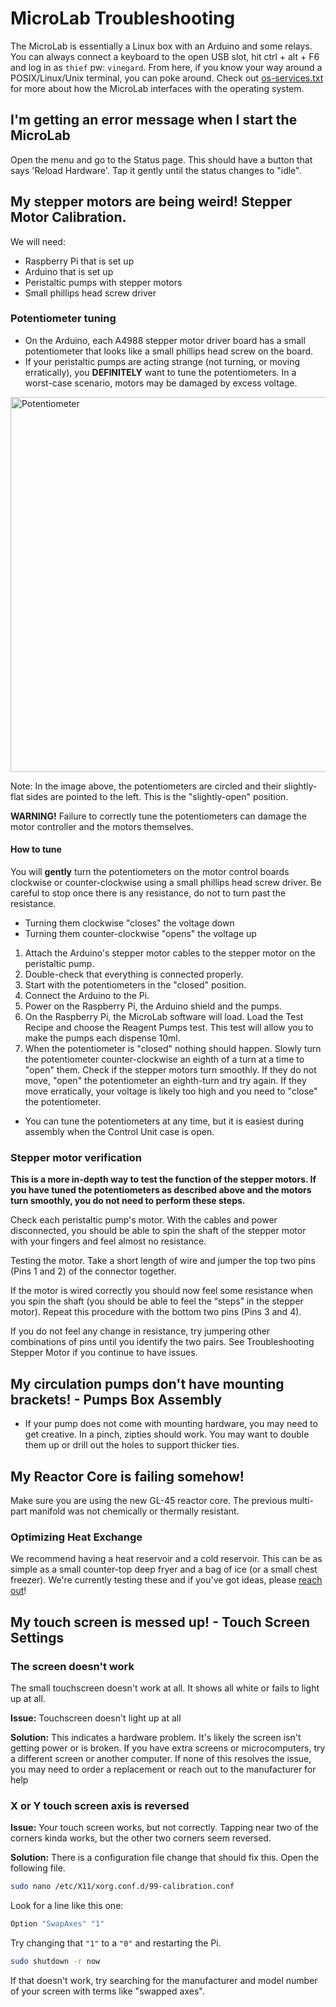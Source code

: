 # MicroLab Troubleshooting

The MicroLab is essentially a Linux box with an Arduino and some relays. You can always connect a keyboard to the open USB slot, hit ctrl + alt + F6 and log in as `thief` pw: `vinegard`. From here, if you know your way around a POSIX/Linux/Unix terminal, you can poke around. Check out [os-services.txt](https://github.com/FourThievesVinegar/solderless-microlab/blob/main/docs/os-services.txt) for more about how the MicroLab interfaces with the operating system.

## I'm getting an error message when I start the MicroLab

Open the menu and go to the Status page. This should have a button that says 'Reload Hardware'. Tap it gently until the status changes to "idle".

## My stepper motors are being weird! Stepper Motor Calibration.

We will need:

- Raspberry Pi that is set up
- Arduino that is set up
- Peristaltic pumps with stepper motors
- Small phillips head screw driver

### Potentiometer tuning

- On the Arduino, each A4988 stepper motor driver board has a small potentiometer that looks like a small phillips head screw on the board.
- If your peristaltic pumps are acting strange (not turning, or moving erratically), you **DEFINITELY** want to tune the potentiometers. In a worst-case scenario, motors may be damaged by excess voltage.

<IMG ALT="Potentiometer" SRC="./media/control-unit/potentiometers-annotated.jpg" WIDTH="600" />

Note:
In the image above, the potentiometers are circled and their slightly-flat sides are pointed to the left. This is the "slightly-open" position.

**WARNING!** Failure to correctly tune the potentiometers can damage the motor controller and the motors themselves.

#### How to tune

You will **gently** turn the potentiometers on the motor control boards clockwise or counter-clockwise using a small phillips head screw driver. Be careful to stop once there is any resistance, do not to turn past the resistance.

- Turning them clockwise "closes" the voltage down
- Turning them counter-clockwise "opens" the voltage up

1. Attach the Arduino's stepper motor cables to the stepper motor on the peristaltic pump.
1. Double-check that everything is connected properly.
1. Start with the potentiometers in the "closed" position.
1. Connect the Arduino to the Pi.
1. Power on the Raspberry Pi, the Arduino shield and the pumps.
1. On the Raspberry Pi, the MicroLab software will load. Load the Test Recipe and choose the Reagent Pumps test. This test will allow you to make the pumps each dispense 10ml.
1. When the potentiometer is "closed" nothing should happen. Slowly turn the potentiometer counter-clockwise an eighth of a turn at a time to "open" them. Check if the stepper motors turn smoothly. If they do not move, "open" the potentiometer an eighth-turn and try again. If they move erratically, your voltage is likely too high and you need to "close" the potentiometer.

- You can tune the potentiometers at any time, but it is easiest during assembly when the Control Unit case is open.

### Stepper motor verification

**This is a more in-depth way to test the function of the stepper motors. If you have tuned the potentiometers as described above and the motors turn smoothly, you do not need to perform these steps.**

Check each peristaltic pump's motor. With the cables and power disconnected, you should be able to spin the shaft of the stepper motor with your fingers and feel almost no resistance.

Testing the motor. Take a short length of wire and jumper the top two pins (Pins 1 and 2) of the connector together.

If the motor is wired correctly you should now feel some resistance when you spin the shaft (you should be able to feel the “steps” in the stepper motor). Repeat this procedure with the bottom two pins (Pins 3 and 4).

If you do not feel any change in resistance, try jumpering other combinations of pins until you identify the two pairs. See Troubleshooting Stepper Motor if you continue to have issues.

## My circulation pumps don't have mounting brackets! - Pumps Box Assembly

- If your pump does not come with mounting hardware, you may need to get creative. In a pinch, zipties should work. You may want to double them up or drill out the holes to support thicker ties.

## My Reactor Core is failing somehow!

Make sure you are using the new GL-45 reactor core. The previous multi-part manifold was not chemically or thermally resistant.

### Optimizing Heat Exchange

We recommend having a heat reservoir and a cold reservoir. This can be as simple as a small counter-top deep fryer and a bag of ice (or a small chest freezer). We're currently testing these and if you've got ideas, please [reach out](https://fourthievesvinegar.org/contact/)!

## My touch screen is messed up! - Touch Screen Settings

### The screen doesn't work

The small touchscreen doesn't work at all. It shows all white or fails to light up at all.

**Issue:**
Touchscreen doesn't light up at all

**Solution:**
This indicates a hardware problem. It's likely the screen isn't getting power or is broken. If you have extra screens or microcomputers, try a different screen or another computer. If none of this resolves the issue, you may need to order a replacement or reach out to the manufacturer for help

### X or Y touch screen axis is reversed

**Issue:**
Your touch screen works, but not correctly. Tapping near two of the corners kinda works, but the other two corners seem reversed.

**Solution:**
There is a configuration file change that should fix this. Open the following file.

```bash
sudo nano /etc/X11/xorg.conf.d/99-calibration.conf
```

Look for a line like this one:

```bash
Option "SwapAxes" "1"
```

Try changing that `"1"` to a `"0"` and restarting the Pi.

```bash
sudo shutdown -r now
```

If that doesn't work, try searching for the manufacturer and model number of your screen with terms like "swapped axes".
